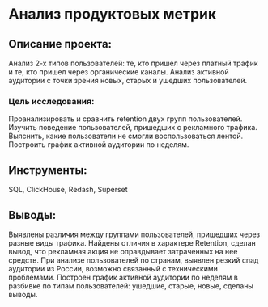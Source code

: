 # Анализ продуктовых метрик

## Описание проекта:
Анализ 2-х типов пользователей: те, кто пришел через платный трафик и те, кто пришел через органические каналы. Анализ активной аудитории с точки зрения новых, старых и ушедших пользователей.
  
### Цель исследования:
Проанализировать и сравнить retention двух групп пользователей. Изучить поведение пользователей, пришедших с рекламного трафика. Выяснить, какие пользователи не смогли воспользоваться лентой. Построить график активной аудитории по неделям.

## Инструменты:
SQL, ClickHouse, Redash, Superset

## Выводы:
Выявлены различия между группами пользователей, пришедших через разные виды трафика. Найдены отличия в характере Retention, сделан вывод, что рекламная акция не оправдывает затраченных на нее средств. При анализе пользователей по странам, выявлен резкий спад аудитории из России, возможно связанный с техническими проблемами. Построен график активной аудитории по неделям в разбивке по типам пользователей: ушедшие, старые, новые, сделаны выводы.

